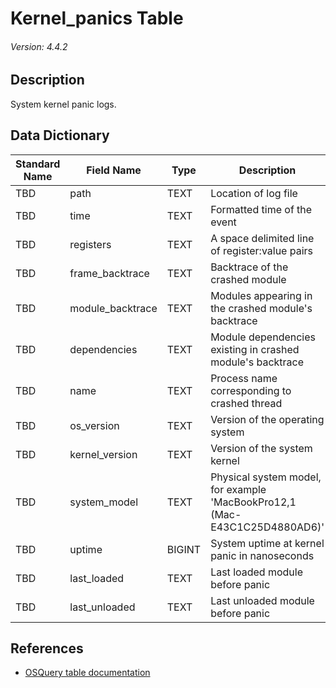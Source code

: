 # Kernel_panics Table
###### Version: 4.4.2

## Description
System kernel panic logs.

## Data Dictionary
|Standard Name|Field Name|Type|Description|Sample Value|
|---|---|---|---|---|
|TBD|path|TEXT|Location of log file|`TBD`|
|TBD|time|TEXT|Formatted time of the event|`TBD`|
|TBD|registers|TEXT|A space delimited line of register:value pairs|`TBD`|
|TBD|frame_backtrace|TEXT|Backtrace of the crashed module|`TBD`|
|TBD|module_backtrace|TEXT|Modules appearing in the crashed module's backtrace|`TBD`|
|TBD|dependencies|TEXT|Module dependencies existing in crashed module's backtrace|`TBD`|
|TBD|name|TEXT|Process name corresponding to crashed thread|`TBD`|
|TBD|os_version|TEXT|Version of the operating system|`TBD`|
|TBD|kernel_version|TEXT|Version of the system kernel|`TBD`|
|TBD|system_model|TEXT|Physical system model, for example 'MacBookPro12,1 (Mac-E43C1C25D4880AD6)'|`TBD`|
|TBD|uptime|BIGINT|System uptime at kernel panic in nanoseconds|`TBD`|
|TBD|last_loaded|TEXT|Last loaded module before panic|`TBD`|
|TBD|last_unloaded|TEXT|Last unloaded module before panic|`TBD`|

## References
* [OSQuery table documentation](https://osquery.io/schema/current#kernel_panics)
